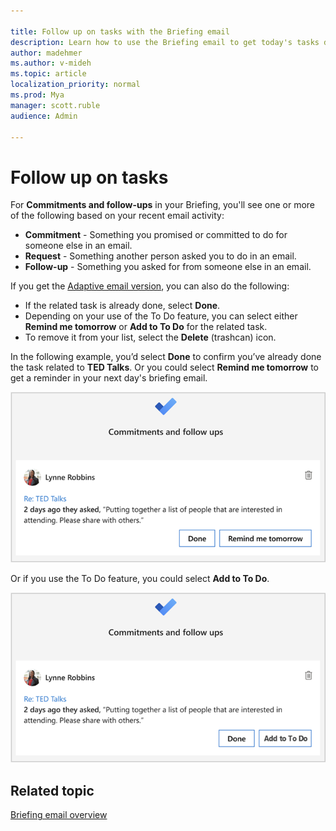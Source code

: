 ```yaml
---

title: Follow up on tasks with the Briefing email
description: Learn how to use the Briefing email to get today's tasks done
author: madehmer
ms.author: v-mideh
ms.topic: article
localization_priority: normal 
ms.prod: Mya
manager: scott.ruble
audience: Admin

---
```

# Follow up on tasks

For **Commitments and follow-ups** in your Briefing, you'll see one or more of the following based on your recent email activity:

* **Commitment** - Something you promised or committed to do for someone else in an email.
* **Request** - Something another person asked you to do in an email.
* **Follow-up** - Something you asked for from someone else in an email.

If you get the [Adaptive email version](be-overview.md#adaptive-or-html-version), you can also do the following:

* If the related task is already done, select **Done**.
* Depending on your use of the To Do feature, you can select either **Remind me tomorrow** or **Add to To Do** for the related task.
* To remove it from your list, select the **Delete** (trashcan) icon.

In the following example, you’d select **Done** to confirm you’ve already done the task related to **TED Talks**. Or you could select **Remind me tomorrow** to get a reminder in your next day's briefing email.

![Briefing email about tasks.](./images/be-task.png)

Or if you use the To Do feature, you could select **Add to To Do**.

![Briefing email about To Dos.](./images/be-task-to-do.png)

## Related topic

[Briefing email overview](be-overview.md)